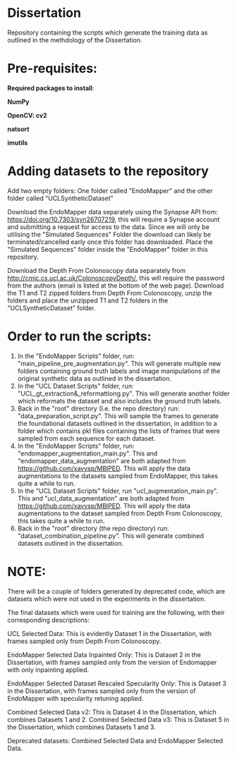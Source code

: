 # Dissertation
Repository containing the scripts which generate the training data as outlined in the methdology of the Dissertation.

# Pre-requisites:

**Required packages to install**:

**NumPy**

**OpenCV: cv2**

**natsort**

**imutils**

# Adding datasets to the repository

Add two empty folders: One folder called "EndoMapper" and the other folder called "UCLSyntheticDataset"

Download the EndoMapper data separately using the Synapse API from: https://doi.org/10.7303/syn26707219, this will require a Synapse account and submitting a request for access to the data. Since we will only be utilising the "Simulated Sequences" Folder the download can likely be terminated/cancelled early once this folder has downloaded. Place the "Simulated Sequences" folder inside the "EndoMapper" folder in this repository. 

Download the Depth From Colonoscopy data separately from http://cmic.cs.ucl.ac.uk/ColonoscopyDepth/, this will require the password from the authors (email is listed at the bottom of the web page). Download the T1 and T2 zipped folders from Depth From Colonoscopy, unzip the folders and place the unzipped T1 and T2 folders in the "UCLSyntheticDataset" folder.


# Order to run the scripts:


1) In the "EndoMapper Scripts" folder, run: "main_pipeline_pre_augmentation.py". This will generate multiple new folders containing ground truth labels and image manipulations of the original synthetic data as outlined in the dissertation.  
2) In the "UCL Dataset Scripts" folder, run: "UCL_gt_extraction&_reformattiong.py". This will generate another folder which reformats the dataset and also includes the ground truth labels.
3) Back in the "root" directory (I.e. the repo directory) run: "data_preparation_script.py". This will sample the frames to generate the foundational datasets outlined in the dissertation, in addition to a folder which contains pkl files containing the lists of frames that were sampled from each sequence for each dataset. 
4) In the "EndoMapper Scripts" folder, run: "endomapper_augmentation_main.py". This and "endomapper_data_augmentation" are both adapted from https://github.com/xavysp/MBIPED. This will apply the data augmentations to the datasets sampled from EndoMapper, this takes quite a while to run.
5) In the "UCL Dataset Scripts" folder, run "ucl_augmentation_main.py". This and "ucl_data_augmentation" are both adapted from https://github.com/xavysp/MBIPED. This will apply the data augmentations to the dataset sampled from Depth From Colonoscopy, this takes quite a while to run.
6) Back in the "root" directory (the repo directory) run: "dataset_combination_pipeline.py". This will generate combined datasets outlined in the dissertation.

# NOTE:

There will be a couple of folders generated by deprecated code, which are datasets which were not used in the experiments in the dissertation. 

The final datasets which were used for training are the following, with their corresponding descriptions:

UCL Selected Data: This is evidently Dataset 1 in the Dissertation, with frames sampled only from Depth From Colonoscopy.

EndoMapper Selected Data Inpainted Only: This is Dataset 2 in the Dissertation, with frames sampled only from the version of Endomapper with only inpainting applied.

EndoMapper Selected Dataset Rescaled Specularity Only: This is Dataset 3 in the Dissertation, with frames sampled only from the version of EndoMapper with specularity retuning applied.

Combined Selected Data v2: This is Dataset 4 in the Dissertation, which combines Datasets 1 and 2.
Combined Selected Data v3: This is Dataset 5 in the Dissertation, which combines Datasets 1 and 3.


Deprecated datasets: Combined Selected Data and EndoMapper Selected Data. 
